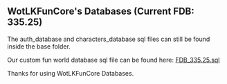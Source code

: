## WotLKFunCore's Databases (Current FDB: 335.25)

The auth_database and characters_database sql files can still be found inside the base folder.

Our custom fun world database sql file can be found here: [FDB_335.25.sql](https://mega.nz/#!QhB1RQZL!-SnUAZk5a3GBIx9H-_d2-dzvCKCKXR1GaTEDBxtSOfs)

Thanks for using WotLKFunCore Databases.